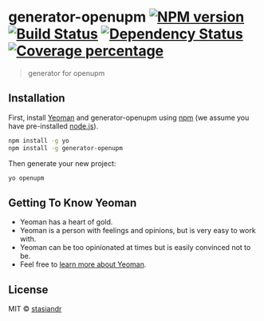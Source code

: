 # generator-openupm [![NPM version][npm-image]][npm-url] [![Build Status][travis-image]][travis-url] [![Dependency Status][daviddm-image]][daviddm-url] [![Coverage percentage][coveralls-image]][coveralls-url]
> generator for openupm

## Installation

First, install [Yeoman](http://yeoman.io) and generator-openupm using [npm](https://www.npmjs.com/) (we assume you have pre-installed [node.js](https://nodejs.org/)).

```bash
npm install -g yo
npm install -g generator-openupm
```

Then generate your new project:

```bash
yo openupm
```

## Getting To Know Yeoman

 * Yeoman has a heart of gold.
 * Yeoman is a person with feelings and opinions, but is very easy to work with.
 * Yeoman can be too opinionated at times but is easily convinced not to be.
 * Feel free to [learn more about Yeoman](http://yeoman.io/).

## License

MIT © [stasiandr]()


[npm-image]: https://badge.fury.io/js/generator-openupm.svg
[npm-url]: https://npmjs.org/package/generator-openupm
[travis-image]: https://travis-ci.com/stasiandr/generator-openupm.svg?branch=master
[travis-url]: https://travis-ci.com/stasiandr/generator-openupm
[daviddm-image]: https://david-dm.org/stasiandr/generator-openupm.svg?theme=shields.io
[daviddm-url]: https://david-dm.org/stasiandr/generator-openupm
[coveralls-image]: https://coveralls.io/repos/stasiandr/generator-openupm/badge.svg
[coveralls-url]: https://coveralls.io/r/stasiandr/generator-openupm
